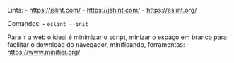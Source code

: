 Lints:
    - https://jslint.com/
    - https://jshint.com/
    - https://eslint.org/

Comandos:
    - `eslint --init`

Para ir a web o ideal é minimizar o script, minizar o espaço em branco para facilitar o download do navegador, minificando, ferramentas:
    - https://www.minifier.org/